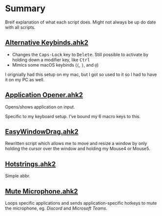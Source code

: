 # Summary
Breif explanation of what each script does. Might not always be up do date with all scripts.

## [Alternative Keybinds.ahk2](/Scripts/Alternative%20Keybinds.ahk2)
- Changes the <kbd>Caps-Lock</kbd> key to <kbd>Delete</kbd>. Still possible to activate by holding down a modifier key, like <kbd>Ctrl</kbd>
- Mimics some macOS keybinds (`{`, `}`, and `@`)

I orignially had this setup on my mac, but I got so used to it so I had to have it on my PC as well.
## [Application Opener.ahk2](/Scripts/Application%20Opener.ahk2)
Opens/shows application on input.

Specific to my keyboard setup. I've bound my 6 macro keys to this.

## [EasyWindowDrag.ahk2](/Scripts/EasyWindowDrag.ahk2)
Rewritten script which allows me to move and resize a window by only holding the cursor over the window and holding my Mouse4 or Mouse5.

## [Hotstrings.ahk2](/Scripts/Hotstrings.ahk2)
Simple abbr.

## [Mute Microphone.ahk2](/Scripts/Mute%20Microphone.ahk2)
Loops specific applications and sends application-specific hotkeys to mute the microphone, eg. *Discord* and *Microsoft Teams*.
